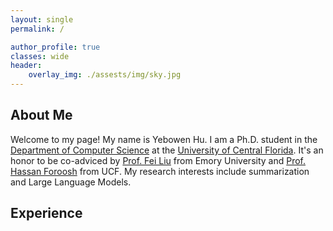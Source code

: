```yaml
---
layout: single
permalink: /

author_profile: true
classes: wide
header:
    overlay_img: ./assests/img/sky.jpg
---
```


## About Me

Welcome to my page! My name is Yebowen Hu. I am a Ph.D. student in the [Department of Computer Science](https://www.cs.ucf.edu/) at the [University of Central Florida](https://www.ucf.edu/). It's an honor to be co-adviced by [Prof. Fei Liu](https://www.cs.emory.edu/~fliu40/) from Emory University and [Prof. Hassan Foroosh](http://www.cs.ucf.edu/~foroosh/) from UCF. My research interests include summarization and Large Language Models.

## Experience

